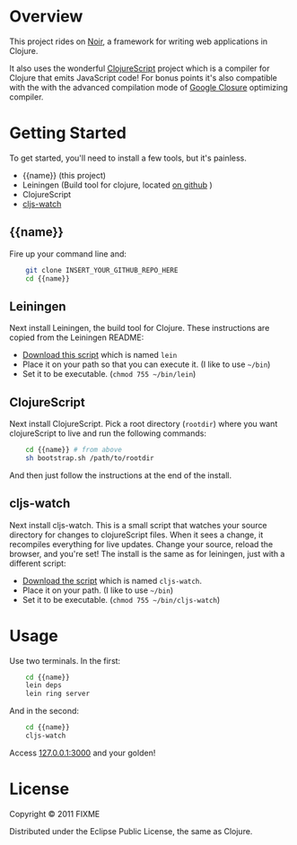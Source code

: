 # Overview

This project rides on [Noir](https://github.com/ibdknox/noir), a framework for writing web applications in Clojure.

It also uses the wonderful [ClojureScript](https://github.com/clojure/clojurescript) project which is a compiler for Clojure that emits JavaScript code! For bonus points it's also compatible with the with the advanced compilation mode of [Google Closure](http://code.google.com/closure) optimizing compiler. 

# Getting Started

To get started, you'll need to install a few tools, but it's painless.

* {{name}} (this project)
* Leiningen (Build tool for clojure, located [on github](https://github.com/technomancy/leiningen) )
* ClojureScript
* [cljs-watch](https://github.com/ibdknox/cljs-watch)

## {{name}}

Fire up your command line and:

```bash
    git clone INSERT_YOUR_GITHUB_REPO_HERE
    cd {{name}}
```

## Leiningen

Next install Leiningen, the build tool for Clojure. These instructions are copied from the Leiningen README:

* [Download this script](https://raw.github.com/technomancy/leiningen/stable/bin/lein) which is named `lein`
* Place it on your path so that you can execute it. (I like to use `~/bin`)
* Set it to be executable. (`chmod 755 ~/bin/lein`)

## ClojureScript

Next install ClojureScript. Pick a root directory (`rootdir`) where you want clojureScript to live and run the following commands:

```bash
    cd {{name}} # from above
    sh bootstrap.sh /path/to/rootdir
```

And then just follow the instructions at the end of the install.

## cljs-watch

Next install cljs-watch. This is a small script that watches your source directory for changes to clojureScript files. When it sees a change, it recompiles everything for live updates. Change your source, reload the browser, and you're set! The install is the same as for leiningen, just with a different script:

* [Download the script](https://github.com/ibdknox/cljs-watch/blob/master/cljs-watch) which is named `cljs-watch`.
* Place it on your path. (I like to use `~/bin`)
* Set it to be executable. (`chmod 755 ~/bin/cljs-watch`)

# Usage

Use two terminals. In the first:

```bash
    cd {{name}}
    lein deps
    lein ring server    
```

And in the second:

```bash
    cd {{name}}
    cljs-watch
```

Access [127.0.0.1:3000](127.0.0.1:3000) and your golden!

# License

Copyright © 2011 FIXME

Distributed under the Eclipse Public License, the same as Clojure.
